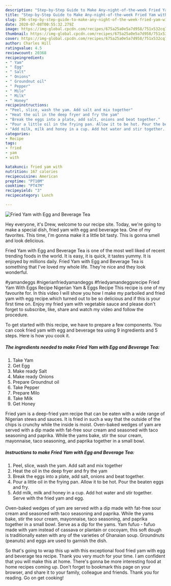 ```yaml
---
description: "Step-by-Step Guide to Make Any-night-of-the-week Fried Yam with Egg and Beverage Tea"
title: "Step-by-Step Guide to Make Any-night-of-the-week Fried Yam with Egg and Beverage Tea"
slug: 296-step-by-step-guide-to-make-any-night-of-the-week-fried-yam-with-egg-and-beverage-tea
date: 2020-07-08T00:55:32.279Z
image: https://img-global.cpcdn.com/recipes/675a25a0e5a7d958/751x532cq70/fried-yam-with-egg-and-beverage-tea-recipe-main-photo.jpg
thumbnail: https://img-global.cpcdn.com/recipes/675a25a0e5a7d958/751x532cq70/fried-yam-with-egg-and-beverage-tea-recipe-main-photo.jpg
cover: https://img-global.cpcdn.com/recipes/675a25a0e5a7d958/751x532cq70/fried-yam-with-egg-and-beverage-tea-recipe-main-photo.jpg
author: Charles Hill
ratingvalue: 4.5
reviewcount: 20368
recipeingredient:
- " Yam"
- " Egg"
- " Salt"
- " Onions"
- " Groundnut oil"
- " Pepper"
- " Milo"
- " Milk"
- " Honey"
recipeinstructions:
- "Peel, slice, wash the yam. Add salt and mix together"
- "Heat the oil in the deep fryer and fry the yam"
- "Break the eggs into a plate, add salt, onions and beat together."
- "Pour a little oil in the frying pan. Allow it to be hot. Pour the beaten eggs and fry."
- "Add milk, milk and honey in a cup. Add hot water and stir together. Serve with the fried yam and egg."
categories:
- Recipe
tags:
- fried
- yam
- with

katakunci: fried yam with 
nutrition: 167 calories
recipecuisine: American
preptime: "PT10M"
cooktime: "PT47M"
recipeyield: "3"
recipecategory: Lunch

---
```



![Fried Yam with Egg and Beverage Tea](https://img-global.cpcdn.com/recipes/675a25a0e5a7d958/751x532cq70/fried-yam-with-egg-and-beverage-tea-recipe-main-photo.jpg)

Hey everyone, it's Drew, welcome to our recipe site. Today, we're going to make a special dish, fried yam with egg and beverage tea. One of my favorites. This time, I'm gonna make it a little bit tasty. This is gonna smell and look delicious.

Fried Yam with Egg and Beverage Tea is one of the most well liked of recent trending foods in the world. It is easy, it is quick, it tastes yummy. It is enjoyed by millions daily. Fried Yam with Egg and Beverage Tea is something that I've loved my whole life. They're nice and they look wonderful.

#yamandeggs #nigerianfriedyamandeggs #friedyamandeggsrecipe Fried Yam With Eggs Recipe Nigerian Yam &amp; Eggs Recipe This recipe is one of my favourite for. In this video I will show you how I make my parboiled and fried yam with egg recipe.which turned out to be so delicious and if this is your first time on. Enjoy my fried yam with vegetable sauce and please don&#39;t forget to subscribe, like, share and watch my video and follow the procedure.


To get started with this recipe, we have to prepare a few components. You can cook fried yam with egg and beverage tea using 9 ingredients and 5 steps. Here is how you cook it.

<!--inarticleads1-->

##### The ingredients needed to make Fried Yam with Egg and Beverage Tea:

1. Take  Yam
1. Get  Egg
1. Make ready  Salt
1. Make ready  Onions
1. Prepare  Groundnut oil
1. Take  Pepper
1. Prepare  Milo
1. Take  Milk
1. Get  Honey


Fried yam is a deep-fried yam recipe that can be eaten with a wide range of Nigerian stews and sauces. It is fried in such a way that the outside of the chips is crunchy while the inside is moist. Oven-baked wedges of yam are served with a dip made with fat-free sour cream and seasoned with taco seasoning and paprika. While the yams bake, stir the sour cream, mayonnaise, taco seasoning, and paprika together in a small bowl. 

<!--inarticleads2-->

##### Instructions to make Fried Yam with Egg and Beverage Tea:

1. Peel, slice, wash the yam. Add salt and mix together
1. Heat the oil in the deep fryer and fry the yam
1. Break the eggs into a plate, add salt, onions and beat together.
1. Pour a little oil in the frying pan. Allow it to be hot. Pour the beaten eggs and fry.
1. Add milk, milk and honey in a cup. Add hot water and stir together. Serve with the fried yam and egg.


Oven-baked wedges of yam are served with a dip made with fat-free sour cream and seasoned with taco seasoning and paprika. While the yams bake, stir the sour cream, mayonnaise, taco seasoning, and paprika together in a small bowl. Serve as a dip for the yams. Yam fufuo - fufuo made with yam instead of cassava or plantain or cocoyam, this soft dough is traditionally eaten with any of the varieties of Ghanaian soup. Groundnuts (peanuts) and eggs are used to garnish the dish. 

So that's going to wrap this up with this exceptional food fried yam with egg and beverage tea recipe. Thank you very much for your time. I am confident that you will make this at home. There's gonna be more interesting food at home recipes coming up. Don't forget to bookmark this page on your browser, and share it to your family, colleague and friends. Thank you for reading. Go on get cooking!
